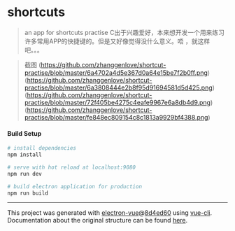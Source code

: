 # shortcuts

> an app for shortcuts practise
> C出于兴趣爱好，本来想开发一个用来练习许多常用APP的快捷键的。但是又好像觉得没什么意义。唔 ，就这样吧。。。

>截图
(https://github.com/zhanggenlove/shortcut-practise/blob/master/6a4702a4d5e367d0a64e15be7f2b0ff.png)
(https://github.com/zhanggenlove/shortcut-practise/blob/master/6a3808444e2b8f95d91694581d5d425.png)
(https://github.com/zhanggenlove/shortcut-practise/blob/master/72f405be4275c4eafe9967e6a8db4d9.png)
(https://github.com/zhanggenlove/shortcut-practise/blob/master/fe848ec809154c8c1813a9929bf4388.png)
#### Build Setup

``` bash
# install dependencies
npm install

# serve with hot reload at localhost:9080
npm run dev

# build electron application for production
npm run build


```

---

This project was generated with [electron-vue](https://github.com/SimulatedGREG/electron-vue)@[8d4ed60](https://github.com/SimulatedGREG/electron-vue/tree/8d4ed607d65300381a8f47d97923eb07832b1a9a) using [vue-cli](https://github.com/vuejs/vue-cli). Documentation about the original structure can be found [here](https://simulatedgreg.gitbooks.io/electron-vue/content/index.html).
